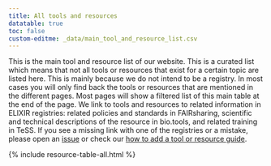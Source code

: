 ```yaml
---
title: All tools and resources
datatable: true
toc: false
custom-editme: _data/main_tool_and_resource_list.csv
---
```


This is the main tool and resource list of our website. This is a curated list which means that not all tools or resources that exist for a certain topic are listed here. This is mainly because we do not intend to be a registry. In most cases you will only find back the tools or resources that are mentioned in the different pages. Most pages will show a filtered list of this main table at the end of the page. We link to tools and resources to related information in ELIXIR registries: related policies and standards in FAIRsharing, scientific and technical descriptions of the resource in bio.tools, and related training in TeSS. If you see a missing link with one of the registries or a mistake, please open an [issue](https://github.com/elixir-europe/rdmkit/issues) or check our [how to add a tool or resource guide](tool_resource_update).


{% include resource-table-all.html %}
